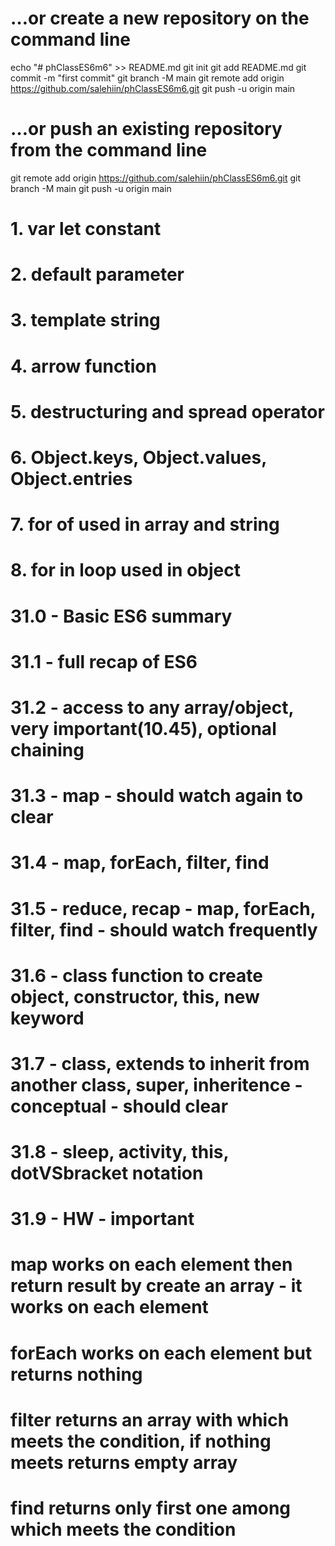 # …or create a new repository on the command line
echo "# phClassES6m6" >> README.md
git init
git add README.md
git commit -m "first commit"
git branch -M main
git remote add origin https://github.com/salehiin/phClassES6m6.git
git push -u origin main

# …or push an existing repository from the command line
git remote add origin https://github.com/salehiin/phClassES6m6.git
git branch -M main
git push -u origin main

# 1. var let constant
# 2. default parameter
# 3. template string
# 4. arrow function
# 5. destructuring and spread operator
# 6. Object.keys, Object.values, Object.entries
# 7. for of used in array and string
# 8. for in loop used in object 

# 31.0 - Basic ES6 summary
# 31.1 - full recap of ES6
# 31.2 - access to any array/object, very important(10.45), optional chaining
# 31.3 - map - should watch again to clear
# 31.4 - map, forEach, filter, find
# 31.5 - reduce, recap - map, forEach, filter, find - should watch frequently 
# 31.6 - class function to create object, constructor, this, new keyword
# 31.7 - class, extends to inherit from another class, super, inheritence - conceptual - should clear 
# 31.8 - sleep, activity, this, dotVSbracket notation
# 31.9 - HW - important


# map works on each element then return result by create an array - it works on each element
# forEach works on each element but returns nothing
# filter returns an array with which meets the condition, if nothing meets returns empty array
# find returns only first one among which meets the condition